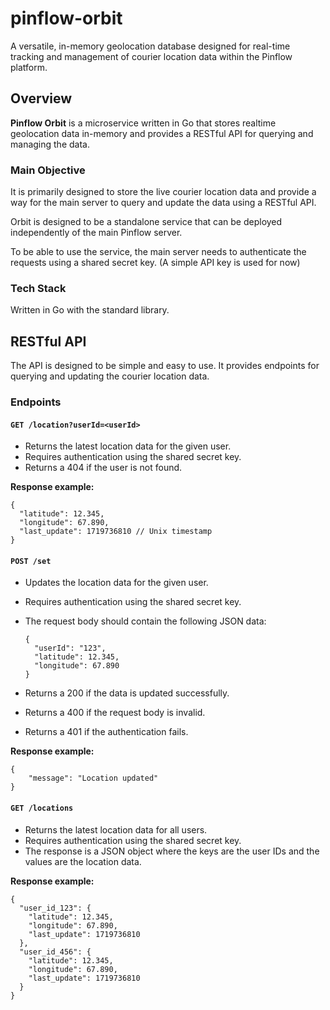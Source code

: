 # pinflow-orbit

A versatile, in-memory geolocation database designed for real-time tracking and management of courier location data within the Pinflow platform.

## Overview

**Pinflow Orbit** is a microservice written in Go that stores realtime geolocation data in-memory and provides a RESTful API for querying and managing the data.

### Main Objective

It is primarily designed to store the live courier location data and provide a way for the main server to query and update the data using a RESTful API.

Orbit is designed to be a standalone service that can be deployed independently of the main Pinflow server.

To be able to use the service, the main server needs to authenticate the requests using a shared secret key. (A simple API key is used for now)

### Tech Stack

Written in Go with the standard library.

## RESTful API

The API is designed to be simple and easy to use. It provides endpoints for querying and updating the courier location data.

### Endpoints

#### `GET /location?userId=<userId>`
- Returns the latest location data for the given user.
- Requires authentication using the shared secret key.
- Returns a 404 if the user is not found.

**Response example:**
```json5
{
  "latitude": 12.345,
  "longitude": 67.890,
  "last_update": 1719736810 // Unix timestamp
}
```

#### `POST /set`

- Updates the location data for the given user.
- Requires authentication using the shared secret key.
- The request body should contain the following JSON data:
  ```json5
  {
    "userId": "123",
    "latitude": 12.345,
    "longitude": 67.890
  }
  ```
  
- Returns a 200 if the data is updated successfully.
- Returns a 400 if the request body is invalid.
- Returns a 401 if the authentication fails.

**Response example:**
```json5
{
    "message": "Location updated"
}
```

#### `GET /locations`

- Returns the latest location data for all users.
- Requires authentication using the shared secret key.
- The response is a JSON object where the keys are the user IDs and the values are the location data.

**Response example:**
```json5
{
  "user_id_123": {
    "latitude": 12.345,
    "longitude": 67.890,
    "last_update": 1719736810
  },
  "user_id_456": {
    "latitude": 12.345,
    "longitude": 67.890,
    "last_update": 1719736810
  }
}
```
